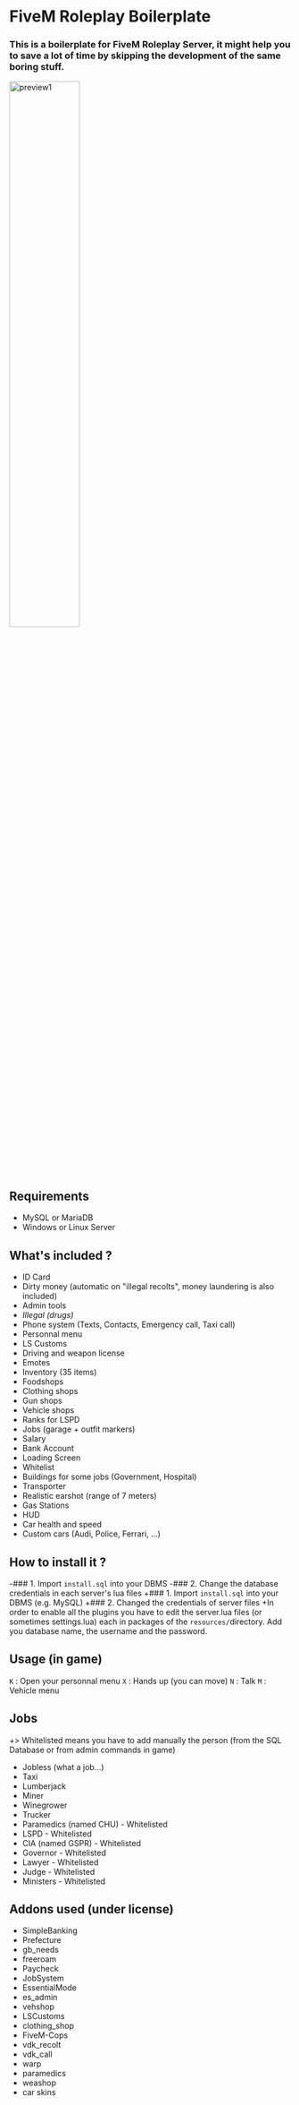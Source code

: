  # FiveM Roleplay Boilerplate
 
 ### This is a boilerplate for FiveM Roleplay Server, it might help you to save a lot of time by skipping the development of the same boring stuff. 
  
  <img src='http://image.noelshack.com/fichiers/2017/23/1496767575-previewgta-1.jpg' style='width: 50%; height:auto' alt='preview1'/>
  
  ## Requirements
  - MySQL or MariaDB
 - Windows or Linux Server
 
 ## What's included ?
 - ID Card
 - Dirty money (automatic on "illegal recolts", money laundering is also included)
 - Admin tools
 - _Illegal (drugs)_
 - Phone system (Texts, Contacts, Emergency call, Taxi call)
 - Personnal menu
 - LS Customs
 - Driving and weapon license
 - Emotes
 - Inventory (35 items)
 - Foodshops
 - Clothing shops
 - Gun shops
 - Vehicle shops
 - Ranks for LSPD
 - Jobs (garage + outfit markers)
 - Salary
 - Bank Account
 - Loading Screen
 - Whitelist
 - Buildings for some jobs (Government, Hospital)
 - Transporter
 - Realistic earshot (range of 7 meters) 
 - Gas Stations
 - HUD
 - Car health and speed
 - Custom cars (Audi, Police, Ferrari, ...)
  
  
  ## How to install it ?
 -### 1. Import `install.sql` into your DBMS 
 -### 2. Change the database credentials in each server's lua files
 +### 1. Import `install.sql` into your DBMS (e.g. MySQL)
 +### 2. Changed the credentials of server files
 +In order to enable all the plugins you have to edit the server.lua files (or sometimes settings.lua) each in packages of the `resources/`directory. Add you database name, the username and the password.
  
  ## Usage (in game)
  `K` : Open your personnal menu
 `X` : Hands up (you can move)
 `N` : Talk
  `M` : Vehicle menu
  
  ## Jobs
 +> Whitelisted means you have to add manually the person (from the SQL Database or from admin commands in game)
  - Jobless (what a job...)
  - Taxi
  - Lumberjack
 - Miner
 - Winegrower
 - Trucker
 - Paramedics (named CHU) - Whitelisted
 - LSPD - Whitelisted
 - CIA (named GSPR) - Whitelisted
 - Governor - Whitelisted
 - Lawyer - Whitelisted
 - Judge - Whitelisted
 - Ministers - Whitelisted
 
 ## Addons used (under license)
  - SimpleBanking
  - Prefecture
  - gb_needs
  - freeroam
  - Paycheck
  - JobSystem
  - EssentialMode
  - es_admin
  - vehshop
  - LSCustoms
  - clothing_shop
  - FiveM-Cops
  - vdk_recolt
  - vdk_call
  - warp
  - paramedics
  - weashop
  - car skins
  
